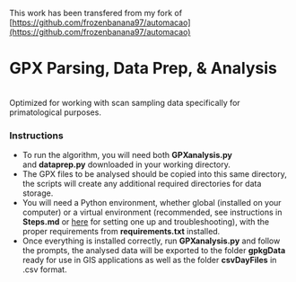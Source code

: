 This work has been transfered from my fork of [https://github.com/frozenbanana97/automacao](https://github.com/frozenbanana97/automacao)
<br>
# GPX Parsing, Data Prep, & Analysis
<br>
Optimized for working with scan sampling data specifically for primatological purposes.

### Instructions

* To run the algorithm, you will need both **GPXanalysis.py** and **dataprep.py** downloaded in your working directory.
* The GPX files to be analysed should be copied into this same directory, the scripts will create any additional required directories for data storage.
* You will need a Python environment, whether global (installed on your computer) or a virtual environment (recommended, see instructions in **Steps.md** or [here](https://github.com/frozenbanana97/documentation) for setting one up and troubleshooting), with the proper requirements from **requirements.txt** installed.
* Once everything is installed correctly, run **GPXanalysis.py** and follow the prompts, the analysed data will be exported to the folder **gpkgData** ready for use in GIS applications as well as the folder **csvDayFiles** in .csv format.